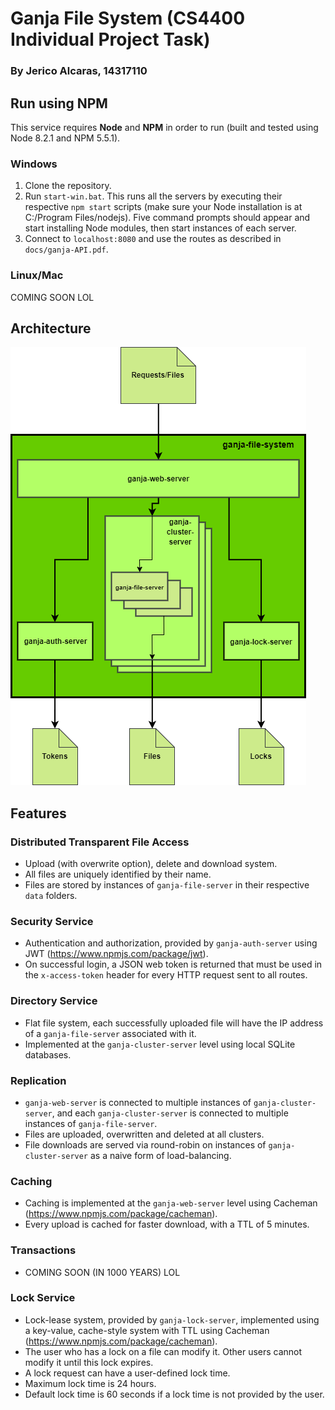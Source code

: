 # Ganja File System (CS4400 Individual Project Task)
### By Jerico Alcaras, 14317110
## Run using NPM
This service requires **Node** and **NPM** in order to run  (built and tested using Node 8.2.1 and NPM 5.5.1).
### Windows
1. Clone the repository.
2. Run `start-win.bat`. This runs all the servers by executing their respective `npm start` scripts (make sure your Node installation is at C:/Program Files/nodejs). Five command prompts should appear and start installing Node modules, then start instances of each server.
3. Connect to `localhost:8080` and use the routes as described in `docs/ganja-API.pdf`.
### Linux/Mac
COMING SOON LOL
## Architecture
![Diagram](docs/ganja-architecture-diagram.png)
## Features
### Distributed Transparent File Access
* Upload (with overwrite option), delete and download system.
* All files are uniquely identified by their name.
* Files are stored by instances of `ganja-file-server` in their respective `data` folders.
### Security Service
* Authentication and authorization, provided by `ganja-auth-server` using JWT (https://www.npmjs.com/package/jwt).
* On successful login, a JSON web token is returned that must be used in the `x-access-token` header for every HTTP request sent to all routes.
### Directory Service
* Flat file system, each successfully uploaded file will have the IP address of a `ganja-file-server` associated with it.
* Implemented at the `ganja-cluster-server` level using local SQLite databases.
### Replication
* `ganja-web-server` is connected to multiple instances of `ganja-cluster-server`, and each `ganja-cluster-server` is connected to multiple instances of `ganja-file-server`.
* Files are uploaded, overwritten and deleted at all clusters. 
* File downloads are served via round-robin on instances of `ganja-cluster-server` as a naive form of load-balancing.  
### Caching
* Caching is implemented at the `ganja-web-server` level using Cacheman (https://www.npmjs.com/package/cacheman).
* Every upload is cached for faster download, with a TTL of 5 minutes.
### Transactions
* COMING SOON (IN 1000 YEARS) LOL
### Lock Service
* Lock-lease system, provided by `ganja-lock-server`, implemented using a key-value, cache-style system with TTL using Cacheman (https://www.npmjs.com/package/cacheman).
* The user who has a lock on a file can modify it. Other users cannot modify it until this lock expires.
* A lock request can have a user-defined lock time.
* Maximum lock time is 24 hours.
* Default lock time is 60 seconds if a lock time is not provided by the user.
